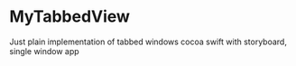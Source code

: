 # MyTabbedView
Just plain implementation of tabbed windows cocoa swift with storyboard, single window app

